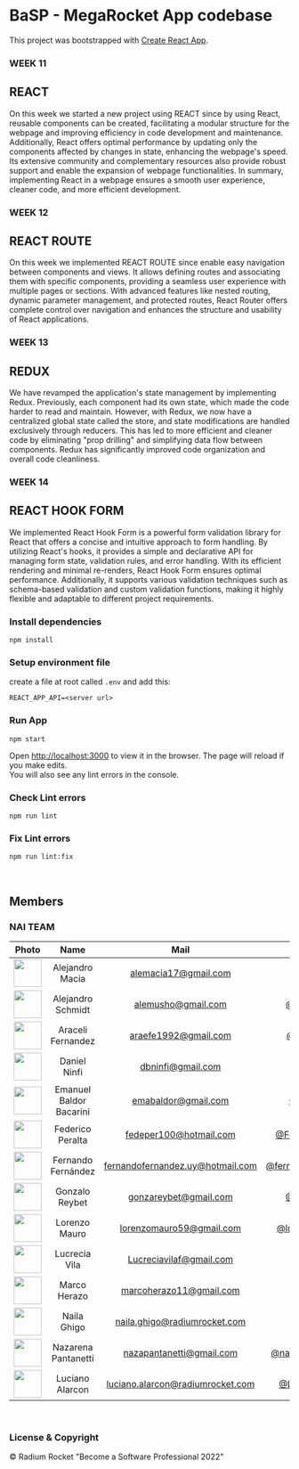 # BaSP - MegaRocket App codebase

This project was bootstrapped with [Create React App](https://github.com/facebook/create-react-app).

### WEEK 11

## REACT

On this week we started a new project using REACT since by using React, reusable components can be created, facilitating a modular structure for the webpage and improving efficiency in code development and maintenance. Additionally, React offers optimal performance by updating only the components affected by changes in state, enhancing the webpage's speed. Its extensive community and complementary resources also provide robust support and enable the expansion of webpage functionalities. In summary, implementing React in a webpage ensures a smooth user experience, cleaner code, and more efficient development.

### WEEK 12

## REACT ROUTE

On this week we implemented REACT ROUTE since enable easy navigation between components and views. It allows defining routes and associating them with specific components, providing a seamless user experience with multiple pages or sections. With advanced features like nested routing, dynamic parameter management, and protected routes, React Router offers complete control over navigation and enhances the structure and usability of React applications.

### WEEK 13

## REDUX

We have revamped the application's state management by implementing Redux. Previously, each component had its own state, which made the code harder to read and maintain. However, with Redux, we now have a centralized global state called the store, and state modifications are handled exclusively through reducers. This has led to more efficient and cleaner code by eliminating "prop drilling" and simplifying data flow between components. Redux has significantly improved code organization and overall code cleanliness.

### WEEK 14

## REACT HOOK FORM

We implemented React Hook Form is a powerful form validation library for React that offers a concise and intuitive approach to form handling. By utilizing React's hooks, it provides a simple and declarative API for managing form state, validation rules, and error handling. With its efficient rendering and minimal re-renders, React Hook Form ensures optimal performance. Additionally, it supports various validation techniques such as schema-based validation and custom validation functions, making it highly flexible and adaptable to different project requirements.

### Install dependencies

    npm install

### Setup environment file

create a file at root called `.env` and add this:

    REACT_APP_API=<server url>

### Run App

    npm start

Open [http://localhost:3000](http://localhost:3000) to view it in the browser.
The page will reload if you make edits.\
You will also see any lint errors in the console.

### Check Lint errors

    npm run lint

### Fix Lint errors

    npm run lint:fix

<br>

## Members

### NAI TEAM

|                                          Photo                                           |          Name           |               Mail               |                             Github                             |
| :--------------------------------------------------------------------------------------: | :---------------------: | :------------------------------: | :------------------------------------------------------------: |
| <img src="https://avatars.githubusercontent.com/u/84101790?v=4" height="50" width="50">  |     Alejandro Macia     |       alemacia17@gmail.com       |            [@AleMac17](https://github.com/AleMac17)            |
| <img src="https://avatars.githubusercontent.com/u/42975334?v=4" height="50" width="50">  |    Alejandro Schmidt    |        alemusho@gmail.com        |         [@ale-schmidt](https://github.com/ale-schmidt)         |
| <img src="https://avatars.githubusercontent.com/u/127449788?v=4" height="50" width="50"> |    Araceli Fernandez    |       araefe1992@gmail.com       |          [@araefe1992](https://github.com/araefe1992)          |
| <img src="https://avatars.githubusercontent.com/u/92128525?v=4" height="50" width="50">  |      Daniel Ninfi       |        dbninfi@gmail.com         |         [@danielninfi](https://github.com/danielninfi)         |
| <img src="https://avatars.githubusercontent.com/u/73259252?v=4" height="50" width="50">  | Emanuel Baldor Bacarini |       emabaldor@gmail.com        |           [@EmaBaldor](https://github.com/EmaBaldor)           |
| <img src="https://avatars.githubusercontent.com/u/127455493?v=4" height="50" width="50"> |    Federico Peralta     |      fedeper100@hotmail.com      |    [@Federico-Peralta](https://github.com/Federico-Peralta)    |
| <img src="https://avatars.githubusercontent.com/u/83631907?v=4" height="50" width="50">  |   Fernando Fernández    | fernandofernandez.uy@hotmail.com | [@fernandofernandezuy](https://github.com/fernandofernandezuy) |
| <img src="https://avatars.githubusercontent.com/u/127451375?v=4" height="50" width="50"> |     Gonzalo Reybet      |      gonzareybet@gmail.com       |          [@Gonzarey96](https://github.com/Gonzarey96)          |
| <img src="https://avatars.githubusercontent.com/u/127220032?v=4" height="50" width="50"> |      Lorenzo Mauro      |     lorenzomauro59@gmail.com     |      [@lorenzomauro59](https://github.com/lorenzomauro59)      |
| <img src="https://avatars.githubusercontent.com/u/127899234?v=4" height="50" width="50"> |      Lucrecia Vila      |     Lucreciavilaf@gmail.com      |           [@LucreciaV](https://github.com/LucreciaV)           |
| <img src="https://avatars.githubusercontent.com/u/94078324?v=4" height="50" width="50">  |      Marco Herazo       |     marcoherazo11@gmail.com      |            [@marcohzo](https://github.com/marcohzo)            |
| <img src="https://avatars.githubusercontent.com/u/20649442?v=4" height="50" width="50">  |       Naila Ghigo       |   naila.ghigo@radiumrocket.com   |          [@nailaghigo](https://github.com/nailaghigo)          |
| <img src="https://avatars.githubusercontent.com/u/127546512?v=4" height="50" width="50"> |   Nazarena Pantanetti   |     nazapantanetti@gmail.com     |  [@nazarenapantanetti](https://github.com/nazarenapantanetti)  |
| <img src="https://avatars.githubusercontent.com/u/55761846?v=4" height="50" width="50">  |     Luciano Alarcon     | luciano.alarcon@radiumrocket.com |      [@LucianoAlarcon](https://github.com/LucianoAlarcon)      |

<br>

### License & Copyright

© Radium Rocket "Become a Software Professional 2022"
